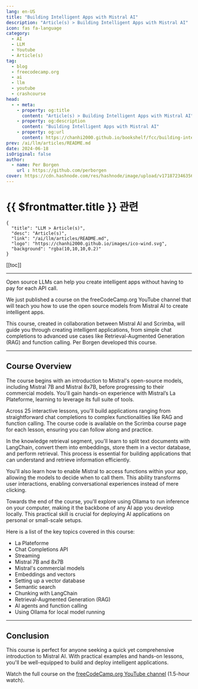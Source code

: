 ```yaml
---
lang: en-US
title: "Building Intelligent Apps with Mistral AI"
description: "Article(s) > Building Intelligent Apps with Mistral AI"
icon: fas fa-language
category: 
  - AI
  - LLM
  - Youtube
  - Article(s)
tag: 
  - blog
  - freecodecamp.org
  - ai
  - llm
  - youtube
  - crashcourse
head:
  - - meta:
    - property: og:title
      content: "Article(s) > Building Intelligent Apps with Mistral AI"
    - property: og:description
      content: "Building Intelligent Apps with Mistral AI"
    - property: og:url
      content: https://chanhi2000.github.io/bookshelf/fcc/building-intelligent-apps-with-mistral-ai.html
prev: /ai/llm/articles/README.md
date: 2024-06-18
isOriginal: false
author:
  - name: Per Borgen
    url : https://github.com/perborgen
cover: https://cdn.hashnode.com/res/hashnode/image/upload/v1718723463563/f1439b8b-194b-4f96-a854-03d516b791fc.jpeg
---
```


# {{ $frontmatter.title }} 관련

```component VPCard
{
  "title": "LLM > Article(s)",
  "desc": "Article(s)",
  "link": "/ai/llm/articles/README.md",
  "logo": "https://chanhi2000.github.io/images/ico-wind.svg",
  "background": "rgba(10,10,10,0.2)"
}
```

[[toc]]

---

<SiteInfo
  name="Building Intelligent Apps with Mistral AI"
  desc="Open source LLMs can help you create intelligent apps without having to pay for each API call. We just published a course on the freeCodeCamp.org YouTube channel that will teach you how to use the open source models from Mistral AI to create intellig..."
  url="https://freecodecamp.org/news/building-intelligent-apps-with-mistral-ai/"
  logo="https://cdn.freecodecamp.org/universal/favicons/favicon.ico"
  preview="https://cdn.hashnode.com/res/hashnode/image/upload/v1718723463563/f1439b8b-194b-4f96-a854-03d516b791fc.jpeg"/>

Open source LLMs can help you create intelligent apps without having to pay for each API call.

We just published a course on the freeCodeCamp.org YouTube channel that will teach you how to use the open source models from Mistral AI to create intelligent apps.

This course, created in collaboration between Mistral AI and Scrimba, will guide you through creating intelligent applications, from simple chat completions to advanced use cases like Retrieval-Augmented Generation (RAG) and function calling. Per Borgen developed this course.

---

## Course Overview

The course begins with an introduction to Mistral's open-source models, including Mistral 7B and Mistral 8x7B, before progressing to their commercial models. You'll gain hands-on experience with Mistral’s La Plateforme, learning to leverage its full suite of tools.

Across 25 interactive lessons, you'll build applications ranging from straightforward chat completions to complex functionalities like RAG and function calling. The course code is available on the Scrimba course page for each lesson, ensuring you can follow along and practice.

In the knowledge retrieval segment, you'll learn to split text documents with LangChain, convert them into embeddings, store them in a vector database, and perform retrieval. This process is essential for building applications that can understand and retrieve information efficiently.

You'll also learn how to enable Mistral to access functions within your app, allowing the models to decide when to call them. This ability transforms user interactions, enabling conversational experiences instead of mere clicking.

Towards the end of the course, you'll explore using Ollama to run inference on your computer, making it the backbone of any AI app you develop locally. This practical skill is crucial for deploying AI applications on personal or small-scale setups.

Here is a list of the key topics covered in this course:

- La Plateforme
- Chat Completions API
- Streaming
- Mistral 7B and 8x7B
- Mistral's commercial models
- Embeddings and vectors
- Setting up a vector database
- Semantic search
- Chunking with LangChain
- Retrieval-Augmented Generation (RAG)
- AI agents and function calling
- Using Ollama for local model running

---

## Conclusion

This course is perfect for anyone seeking a quick yet comprehensive introduction to Mistral AI. With practical examples and hands-on lessons, you'll be well-equipped to build and deploy intelligent applications.

Watch the full course on the [<VPIcon icon="fa-brands fa-youtube"/>freeCodeCamp.org YouTube channel](https://youtu.be/mNMDd6D1om8) (1.5-hour watch).

<VidStack src="youtube/mNMDd6D1om8" />


